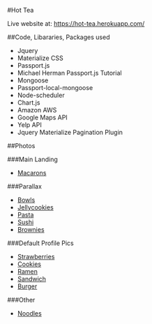 #Hot Tea

Live website at: https://hot-tea.herokuapp.com/

##Code, Libararies, Packages used

* Jquery
* Materialize CSS
* Passport.js
* Michael Herman Passport.js Tutorial
* Mongoose
* Passport-local-mongoose
* Node-scheduler
* Chart.js
* Amazon AWS
* Google Maps API
* Yelp API
* Jquery Materialize Pagination Plugin


##Photos

###Main Landing
* [Macarons](https://mimiclaire.com/2015/12/20/japanese-matcha-macarons-with-azuki-bean-filling/)

###Parallax
* [Bowls](http://www.reclaimingprovincial.com/2015/01/15/miso-veggie-breakfast-bowl-asheville-workshop/)
* [Jellycookies](http://www.reclaimingprovincial.com/2015/04/13/chai-almond-thumbprints-a-sweden-workshop/)
* [Pasta](https://dennistheprescott.com/2017/01/10/caprese-penne-mac-cheese/)
* [Sushi](https://mimiclaire.com/2016/02/14/how-to-make-sushi-rolls-tuna-futomaki-and-salmon-uramaki/)
* [Brownies](http://elciervo.co/mini-brownies-with-chocolate-frosting/)

###Default Profile Pics
* [Strawberries](http://www.callmecupcake.se/2016/07/fluffy-sponge-cake-with-balsamic.html)
* [Cookies](http://www.callmecupcake.se/)
* [Ramen](http://sweetsandbitters.com/blog/2015/2/24/kamo-negi-duck-and-scallion-ramen)
* [Sandwich](http://simply-delicious-food.com/chicken-caesar-sandwich/)
* [Burger](http://drizzleanddip.com/2014/08/04/a-vegetarian-burger-with-mushrooms-roasted-in-pesto)

###Other
* [Noodles](http://sweetsandbitters.com/blog/2015/2/24/kamo-negi-duck-and-scallion-ramen)

